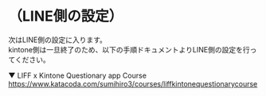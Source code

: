 # （LINE側の設定）

次はLINE側の設定に入ります。<br/>
kintone側は一旦終了のため、以下の手順ドキュメントよりLINE側の設定を行ってください。

▼ LIFF x Kintone Questionary app Course
<https://www.katacoda.com/sumihiro3/courses/liffkintonequestionarycourse>